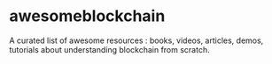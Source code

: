 # awesomeblockchain
A curated list of awesome resources : books, videos, articles, demos, tutorials about understanding blockchain from scratch.
